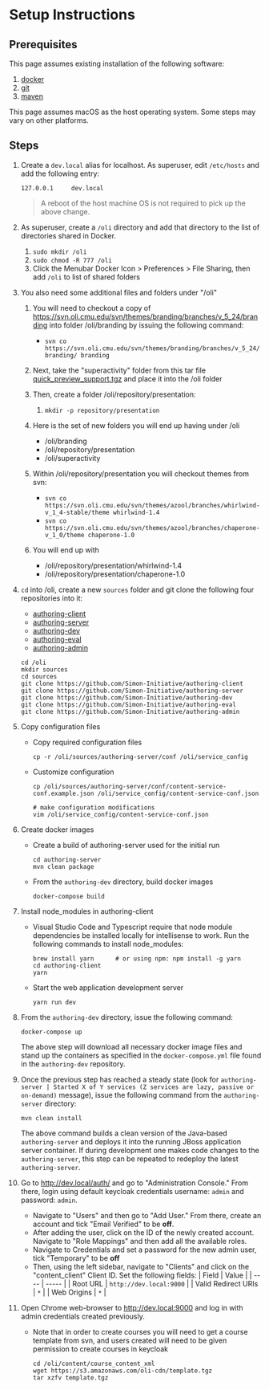 # Setup Instructions

## Prerequisites

This page assumes existing installation of the following software:

1. [docker](https://www.docker.com/docker-mac)
2. [git](https://www.atlassian.com/git/tutorials/install-git)
3. [maven](https://www.mkyong.com/maven/install-maven-on-mac-osx)

This page assumes macOS as the host operating system.  Some steps may vary on other platforms.

## Steps

1. Create a `dev.local` alias for localhost.  As superuser, edit `/etc/hosts`
and add the following entry:
    ```
    127.0.0.1     dev.local
    ```
    > A reboot of the host machine OS is not required to pick up the above change.

1. As superuser, create a `/oli` directory and add that directory to the list
of directories shared in Docker.

    1. ```sudo mkdir /oli```
    1. ```sudo chmod -R 777 /oli```
    1. Click the Menubar Docker Icon > Preferences > File Sharing, then add ```/oli``` to list of shared folders

1. You also need some additional files and folders under "/oli"
    1. You will need to checkout a copy of https://svn.oli.cmu.edu/svn/themes/branding/branches/v_5_24/branding into folder /oli/branding by issuing the following command:

        * ```svn co https://svn.oli.cmu.edu/svn/themes/branding/branches/v_5_24/branding/ branding```

    2. Next, take the "superactivity" folder from this tar file [quick_preview_support.tgz](https://s3.amazonaws.com/oli-cdn/quick_preview_support.tgz) and place it into the /oli folder
    3. Then, create a folder /oli/repository/presentation:
        1. ```mkdir -p repository/presentation```
    4. Here is the set of new folders you will end up having under /oli
        * /oli/branding
        * /oli/repository/presentation
        * /oli/superactivity
    5. Within /oli/repository/presentation you will checkout themes from svn:
        * ```svn co https://svn.oli.cmu.edu/svn/themes/azool/branches/whirlwind-v_1_4-stable/theme whirlwind-1.4```
        * ```svn co https://svn.oli.cmu.edu/svn/themes/azool/branches/chaperone-v_1_0/theme chaperone-1.0```
    6. You will end up with
        * /oli/repository/presentation/whirlwind-1.4
        * /oli/repository/presentation/chaperone-1.0

2. `cd` into /oli, create a new `sources` folder and git clone the following four repositories into it:
    * [authoring-client](https://github.com/Simon-Initiative/authoring-client)
    * [authoring-server](https://github.com/Simon-Initiative/authoring-server)
    * [authoring-dev](https://github.com/Simon-Initiative/authoring-dev)
    * [authoring-eval](https://github.com/Simon-Initiative/authoring-eval)
    * [authoring-admin](https://github.com/Simon-Initiative/authoring-admin)


    ```
    cd /oli
    mkdir sources
    cd sources
    git clone https://github.com/Simon-Initiative/authoring-client
    git clone https://github.com/Simon-Initiative/authoring-server
    git clone https://github.com/Simon-Initiative/authoring-dev
    git clone https://github.com/Simon-Initiative/authoring-eval
    git clone https://github.com/Simon-Initiative/authoring-admin
    ```

3. Copy configuration files
    * Copy required configuration files
      ```
      cp -r /oli/sources/authoring-server/conf /oli/service_config
      ```

    * Customize configuration
      ```
      cp /oli/sources/authoring-server/conf/content-service-conf.example.json /oli/service_config/content-service-conf.json
      
      # make configuration modifications
      vim /oli/service_config/content-service-conf.json
      ```

4. Create docker images
    * Create a build of authoring-server used for the initial run
      ```
      cd authoring-server
      mvn clean package
      ```

    * From the `authoring-dev` directory, build docker images
      ```
      docker-compose build
      ```

5. Install node_modules in authoring-client
    * Visual Studio Code and Typescript require that node module dependencies be installed locally for intellisense to work. Run the following commands to install node_modules:
      ```
      brew install yarn      # or using npm: npm install -g yarn
      cd authoring-client
      yarn
      ```

    * Start the web application development server
      ```
      yarn run dev
      ```

6. From the `authoring-dev` directory, issue the following command:

    ```
    docker-compose up
    ```

    The above step will download all necessary docker image files and stand up the containers as
    specified in the `docker-compose.yml` file found in the `authoring-dev` repository.

7. Once the previous step has reached a steady state (look for `authoring-server | Started X of Y services (Z services are lazy, passive or on-demand)` message), issue the following command from the `authoring-server` directory:

    ```
    mvn clean install
    ```

    The above command builds a clean version of the Java-based `authoring-server` and deploys it into the running JBoss application server container. If during development one makes code changes to the `authoring-server`, this step can be repeated to redeploy the latest `authoring-server`.

8. Go to <http://dev.local/auth/> and go to "Administration Console." From there, login using default keycloak credentials username: `admin` and password: `admin`.
    * Navigate to "Users" and then go to "Add User." From there, create an account and tick "Email Verified" to be **off**.
    * After adding the user, click on the ID of the newly created account. Navigate to "Role Mappings" and then add all the available roles.
    * Navigate to Credentials and set a password for the new admin user, tick "Temporary" to be **off**
    * Then, using the left sidebar, navigate to "Clients" and click on the "content_client" Client ID. Set the following fields:
      | Field | Value |
      | ---- | ----- |
      | Root URL | `http://dev.local:9000` |
      | Valid Redirect URIs | `*` |
      | Web Origins  | `*` |
      

9. Open Chrome web-browser to <http://dev.local:9000> and log in with admin credentials created previously.
    * Note that in order to create courses you will need to get a course template from svn, and users created will need to be given permission to create courses in keycloak
      ```
      cd /oli/content/course_content_xml
      wget https://s3.amazonaws.com/oli-cdn/template.tgz
      tar xzfv template.tgz
      ```
